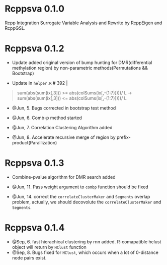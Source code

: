 # Rcppsva 0.1.0
Rcpp Integration Surrogate Variable Analysis and Rewrite by RcppEigen and RcppGSL.

# Rcppsva 0.1.2
+ Update added original version of bump hunting for DMR(differential methylation region) by non-parametric methods(Permutations && Bootstrap) 

+ Update in `helper.R` # 392 | 

> sum(abs(sum(ix[,3])) >= abs(colSums(ix[,-(1:7)])))/ L -> sum(abs(sum(ix[,3])) <= abs(colSums(ix[,-(1:7)])))/ L

+ @Jun, 5. Bugs corrected in bootstrap test method 

+ @Jun, 6. Comb-p method started

+ @Jun, 7. Correlation Clustering Algorithm added

+ @Jun, 8. Accelerate recursive merge of region by prefix-product(Parallization)

# Rcppsva 0.1.3
+ Combine-pvalue algorithm for DMR search added

+ @Jun, 11. Pass weight argument to `combp` function should be fixed

+ @Jun, 14. correct the `correlateClusterMaker` and `Segments` overlap problem, actually, we should decovolute the `correlateClusterMaker` and `Segments`.

# Rcppsva 0.1.4
+ @Sep, 6.  fast hierachical clustering by rnn added. R-comapatible hclust object will return by `HClust` function
+ @Sep, 8.  Bugs fixed for `HClust`, which occurs when a lot of 0-distance node pairs exist.

